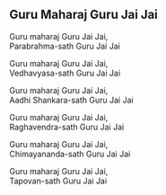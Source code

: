 ## Guru Maharaj Guru Jai Jai


Guru maharaj Guru Jai Jai,  
Parabrahma-sath Guru Jai Jai

Guru maharaj Guru Jai Jai,  
Vedhavyasa-sath Guru Jai Jai

Guru maharaj Guru Jai Jai,  
Aadhi Shankara-sath Guru Jai Jai

Guru maharaj Guru Jai Jai,  
Raghavendra-sath Guru Jai Jai

Guru maharaj Guru Jai Jai,  
Chimayananda-sath Guru Jai Jai

Guru maharaj Guru Jai Jai,  
Tapovan-sath Guru Jai Jai

